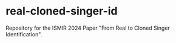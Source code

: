 # real-cloned-singer-id
Repository for the ISMIR 2024 Paper "From Real to Cloned Singer Identification".

